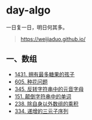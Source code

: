 # day-algo

一日复一日，明日何其多。

> https://weijiaduo.github.io/

## 一、数组

- [1431. 拥有最多糖果的孩子](practice/src/main/java/com/wjd/practice/leetcode/array/statistics/KidsWithCandies.java)
- [605. 种花问题](practice/src/main/java/com/wjd/practice/leetcode/array/statistics/PlaceFlowers.java)
- [345. 反转字符串中的元音字母](practice/src/main/java/com/wjd/practice/leetcode/string/transform/ReverseWords.java)
- [151. 颠倒字符串中的单词](practice/src/main/java/com/wjd/practice/leetcode/string/transform/ReverseWords.java)
- [238. 除自身以外数组的乘积](practice/src/main/java/com/wjd/practice/leetcode/array/statistics/ProductExceptSelf.java)
- [334. 递增的三元子序列](practice/src/main/java/com/wjd/practice/leetcode/array/sequence/IncreasingTriplet.java)
